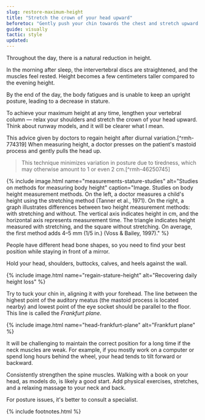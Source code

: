 ```yaml
---
slug: restore-maximum-height
title: "Stretch the crown of your head upward"
beforetoc: "Gently push your chin towards the chest and stretch upward to achieve your maximum height during the day."
guide: visually
tactic: style
updated:
---
```

Throughout the day, there is a natural reduction in height.

In the morning after sleep, the intervertebral discs are straightened, and the muscles feel rested. Height becomes a few centimeters taller compared to the evening height.

By the end of the day, the body fatigues and is unable to keep an upright posture, leading to a decrease in stature.

To achieve your maximum height at any time, lengthen your vertebral column — relax your shoulders and stretch the crown of your head upward. Think about runway models, and it will be clearer what I mean.

This advice given by doctors to regain height after diurnal variation.[^rmh-774319] When measuring height, a doctor presses on the patient's mastoid process and gently pulls the head up.

> This technique minimizes variation in posture due to tiredness, which may otherwise amount to 1 or even 2 cm.[^rmh-46250745]

{% include image.html name="measurements-stature-studies" alt="Studies on methods for measuring body height" caption="Image. Studies on body height measurement methods. On the left, a doctor measures a child's height using the stretching method (Tanner et al., 1971). On the right, a graph illustrates differences between two height measurement methods: with stretching and without. The vertical axis indicates height in cm, and the horizontal axis represents measurement time. The triangle indicates height measured with stretching, and the square without stretching. On average, the first method adds 4–5 mm (1/5 in.) (Voss & Bailey, 1997)." %}

People have different head bone shapes, so you need to find your best position while staying in front of a mirror.

Hold your head, shoulders, buttocks, calves, and heels against the wall.

{% include image.html name="regain-stature-height" alt="Recovering daily height loss" %}

Try to tuck your chin in, aligning it with your forehead. The line between the highest point of the auditory meatus (the mastoid process is located nearby) and lowest point of the eye socket should be parallel to the floor. This line is called the *Frankfurt plane*.

{% include image.html name="head-frankfurt-plane" alt="Frankfurt plane" %}

It will be challenging to maintain the correct position for a long time if the neck muscles are weak. For example, if you mostly work on a computer or spend long hours behind the wheel, your head tends to tilt forward or backward.

Consistently strengthen the spine muscles. Walking with a book on your head, as models do, is likely a good start. Add physical exercises, stretches, and a relaxing massage to your neck and back.

For posture issues, it's better to consult a specialist.

{% include footnotes.html %}
